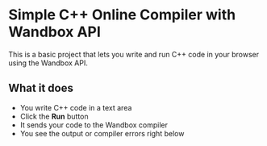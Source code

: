 

#  Simple C++ Online Compiler with Wandbox API

This is a basic project that lets you write and run C++ code in your browser using the Wandbox API.

##  What it does

- You write C++ code in a text area  
- Click the **Run** button  
- It sends your code to the Wandbox compiler  
- You see the output or compiler errors right below  

